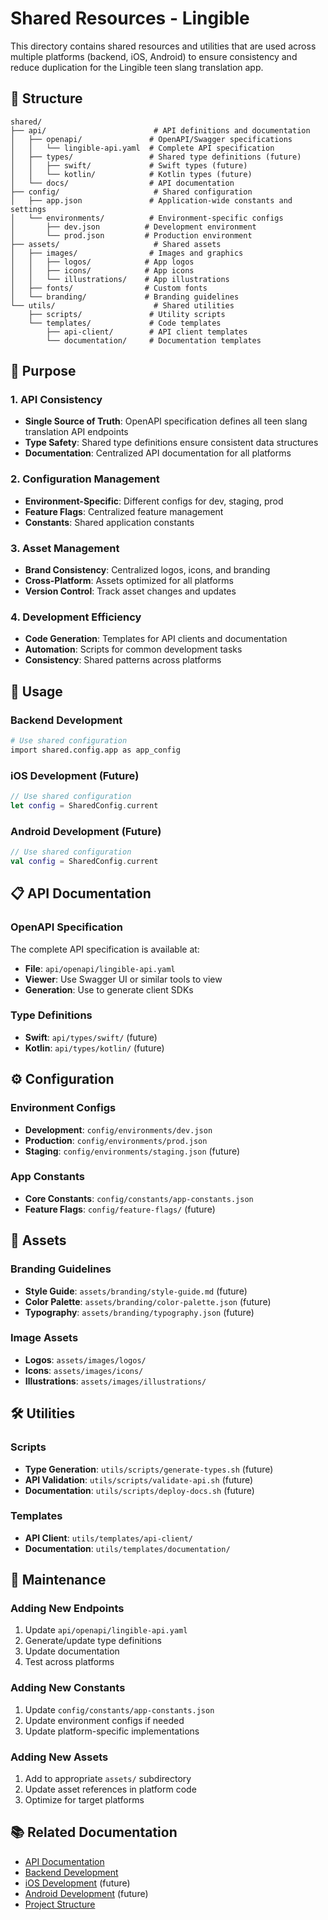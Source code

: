 # Shared Resources - Lingible

This directory contains shared resources and utilities that are used across multiple platforms (backend, iOS, Android) to ensure consistency and reduce duplication for the Lingible teen slang translation app.

## 📁 Structure

```
shared/
├── api/                        # API definitions and documentation
│   ├── openapi/               # OpenAPI/Swagger specifications
│   │   └── lingible-api.yaml  # Complete API specification
│   ├── types/                 # Shared type definitions (future)
│   │   ├── swift/             # Swift types (future)
│   │   └── kotlin/            # Kotlin types (future)
│   └── docs/                  # API documentation
├── config/                     # Shared configuration
│   ├── app.json               # Application-wide constants and settings
│   └── environments/          # Environment-specific configs
│       ├── dev.json          # Development environment
│       └── prod.json         # Production environment
├── assets/                     # Shared assets
│   ├── images/                # Images and graphics
│   │   ├── logos/            # App logos
│   │   ├── icons/            # App icons
│   │   └── illustrations/    # App illustrations
│   ├── fonts/                # Custom fonts
│   └── branding/             # Branding guidelines
└── utils/                      # Shared utilities
    ├── scripts/               # Utility scripts
    └── templates/             # Code templates
        ├── api-client/        # API client templates
        └── documentation/     # Documentation templates
```

## 🎯 Purpose

### **1. API Consistency**
- **Single Source of Truth**: OpenAPI specification defines all teen slang translation API endpoints
- **Type Safety**: Shared type definitions ensure consistent data structures
- **Documentation**: Centralized API documentation for all platforms

### **2. Configuration Management**
- **Environment-Specific**: Different configs for dev, staging, prod
- **Feature Flags**: Centralized feature management
- **Constants**: Shared application constants

### **3. Asset Management**
- **Brand Consistency**: Centralized logos, icons, and branding
- **Cross-Platform**: Assets optimized for all platforms
- **Version Control**: Track asset changes and updates

### **4. Development Efficiency**
- **Code Generation**: Templates for API clients and documentation
- **Automation**: Scripts for common development tasks
- **Consistency**: Shared patterns across platforms

## 🚀 Usage

### **Backend Development**
```bash
# Use shared configuration
import shared.config.app as app_config
```

### **iOS Development** (Future)
```swift
// Use shared configuration
let config = SharedConfig.current
```

### **Android Development** (Future)
```kotlin
// Use shared configuration
val config = SharedConfig.current
```

## 📋 API Documentation

### **OpenAPI Specification**
The complete API specification is available at:
- **File**: `api/openapi/lingible-api.yaml`
- **Viewer**: Use Swagger UI or similar tools to view
- **Generation**: Use to generate client SDKs

### **Type Definitions**
- **Swift**: `api/types/swift/` (future)
- **Kotlin**: `api/types/kotlin/` (future)

## ⚙️ Configuration

### **Environment Configs**
- **Development**: `config/environments/dev.json`
- **Production**: `config/environments/prod.json`
- **Staging**: `config/environments/staging.json` (future)

### **App Constants**
- **Core Constants**: `config/constants/app-constants.json`
- **Feature Flags**: `config/feature-flags/` (future)

## 🎨 Assets

### **Branding Guidelines**
- **Style Guide**: `assets/branding/style-guide.md` (future)
- **Color Palette**: `assets/branding/color-palette.json` (future)
- **Typography**: `assets/branding/typography.json` (future)

### **Image Assets**
- **Logos**: `assets/images/logos/`
- **Icons**: `assets/images/icons/`
- **Illustrations**: `assets/images/illustrations/`

## 🛠️ Utilities

### **Scripts**
- **Type Generation**: `utils/scripts/generate-types.sh` (future)
- **API Validation**: `utils/scripts/validate-api.sh` (future)
- **Documentation**: `utils/scripts/deploy-docs.sh` (future)

### **Templates**
- **API Client**: `utils/templates/api-client/`
- **Documentation**: `utils/templates/documentation/`

## 🔄 Maintenance

### **Adding New Endpoints**
1. Update `api/openapi/lingible-api.yaml`
2. Generate/update type definitions
3. Update documentation
4. Test across platforms

### **Adding New Constants**
1. Update `config/constants/app-constants.json`
2. Update environment configs if needed
3. Update platform-specific implementations

### **Adding New Assets**
1. Add to appropriate `assets/` subdirectory
2. Update asset references in platform code
3. Optimize for target platforms

## 📚 Related Documentation

- [API Documentation](../docs/api/)
- [Backend Development](../backend/README.md)
- [iOS Development](../ios/README.md) (future)
- [Android Development](../android/README.md) (future)
- [Project Structure](../PROJECT_STRUCTURE.md)
